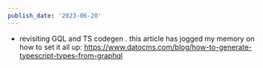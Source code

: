 ```yaml
---
publish_date: '2023-06-20'
---
```

- revisiting GQL and TS codegen . this article has jogged my memory on how to set it all up:
  https://www.datocms.com/blog/how-to-generate-typescript-types-from-graphql
